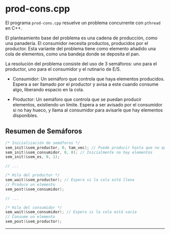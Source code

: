 prod-cons.cpp
===

El programa `prod-cons.cpp` resuelve un problema concurrente con 
`pthread` en C++.

El planteamiento base del problema es una cadena de producción, 
como una panadería. 
El consumidor necesita productos, producidos por el productor. 
Esta variante del problema tiene como elemento añadido una cola de 
elementos, como una bandeja donde se deposita el pan.

La resolución del problema consiste del uso de 3 semáforos: uno 
para el productor, uno para el consumidor y el rutinario de E/S.

* Consumidor: Un semáforo que controla que haya elementos 
producidos. Espera a ser llamado por el productor y avisa a este 
cuando consume algo, liberando espacio en la cola.

* Productor: Un semáforo que controla que se puedan producir 
elementos, existiendo un límite. Espera a ser avisado por el 
consumidor si no hay hueco, y llama al consumidor para avisarle 
que hay elementos disponibles.

Resumen de Semáforos
---

```cpp
/* Inicialización de semáforos */
sem_init(&sem_productor, 0, tam_vec); // Puede producir hasta que no quepa más
sem_init(&sem_consumidor, 0, 0); // Inicialmente no hay elementos
sem_init(&sem_es, 0, 1);

// ...

/* Hilo del productor */
sem_wait(&sem_productor); // Espera si la cola está llena
// Produce un elemento
sem_post(&sem_consumidor);

// ...

/* Hilo del consumidor */
sem_wait(&sem_consumidor); // Espera si la cola está vacía
// Consume un elemento
sem_post(&sem_productor);

```

----
